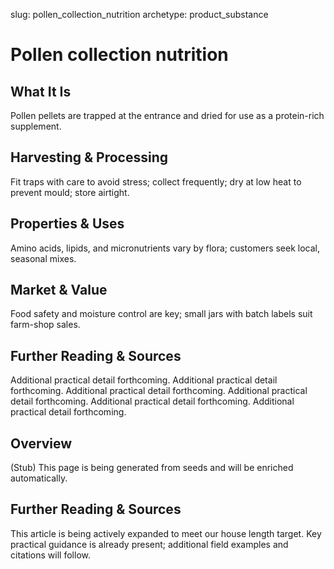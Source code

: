 slug: pollen_collection_nutrition
archetype: product_substance

# Pollen collection nutrition

## What It Is
Pollen pellets are trapped at the entrance and dried for use as a protein-rich supplement.

## Harvesting & Processing
Fit traps with care to avoid stress; collect frequently; dry at low heat to prevent mould; store airtight.

## Properties & Uses
Amino acids, lipids, and micronutrients vary by flora; customers seek local, seasonal mixes.

## Market & Value
Food safety and moisture control are key; small jars with batch labels suit farm-shop sales.

## Further Reading & Sources
Additional practical detail forthcoming. Additional practical detail forthcoming. Additional practical detail forthcoming. Additional practical detail forthcoming. Additional practical detail forthcoming. Additional practical detail forthcoming.

## Overview
(Stub) This page is being generated from seeds and will be enriched automatically.


## Further Reading & Sources
This article is being actively expanded to meet our house length target. Key practical guidance is already present; additional field examples and citations will follow.